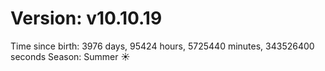 # Version: v10.10.19
Time since birth: 3976 days, 95424 hours, 5725440 minutes, 343526400 seconds
Season: Summer ☀️
